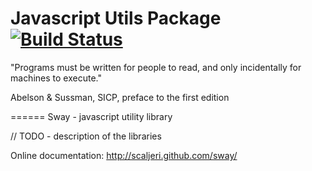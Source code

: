 Javascript Utils Package [![Build Status](https://travis-ci.org/scaljeri/sway.png)](https://travis-ci.org/scaljeri/sway)
======

"Programs must be written for people to read, and only incidentally for machines to execute."

Abelson & Sussman, SICP, preface to the first edition

======
Sway - javascript utility library

// TODO - description of the libraries


Online documentation: http://scaljeri.github.com/sway/

